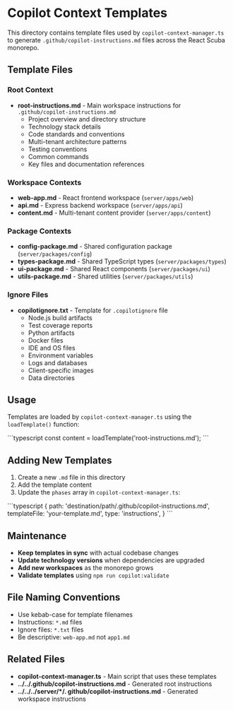 # Copilot Context Templates

This directory contains template files used by `copilot-context-manager.ts` to generate `.github/copilot-instructions.md` files across the React Scuba monorepo.

## Template Files

### Root Context
- **root-instructions.md** - Main workspace instructions for `.github/copilot-instructions.md`
  - Project overview and directory structure
  - Technology stack details
  - Code standards and conventions
  - Multi-tenant architecture patterns
  - Testing conventions
  - Common commands
  - Key files and documentation references

### Workspace Contexts
- **web-app.md** - React frontend workspace (`server/apps/web`)
- **api.md** - Express backend workspace (`server/apps/api`)
- **content.md** - Multi-tenant content provider (`server/apps/content`)

### Package Contexts
- **config-package.md** - Shared configuration package (`server/packages/config`)
- **types-package.md** - Shared TypeScript types (`server/packages/types`)
- **ui-package.md** - Shared React components (`server/packages/ui`)
- **utils-package.md** - Shared utilities (`server/packages/utils`)

### Ignore Files
- **copilotignore.txt** - Template for `.copilotignore` file
  - Node.js build artifacts
  - Test coverage reports
  - Python artifacts
  - Docker files
  - IDE and OS files
  - Environment variables
  - Logs and databases
  - Client-specific images
  - Data directories

## Usage

Templates are loaded by `copilot-context-manager.ts` using the `loadTemplate()` function:

\`\`\`typescript
const content = loadTemplate('root-instructions.md');
\`\`\`

## Adding New Templates

1. Create a new `.md` file in this directory
2. Add the template content
3. Update the `phases` array in `copilot-context-manager.ts`:

\`\`\`typescript
{
  path: 'destination/path/.github/copilot-instructions.md',
  templateFile: 'your-template.md',
  type: 'instructions',
}
\`\`\`

## Maintenance

- **Keep templates in sync** with actual codebase changes
- **Update technology versions** when dependencies are upgraded
- **Add new workspaces** as the monorepo grows
- **Validate templates** using `npm run copilot:validate`

## File Naming Conventions

- Use kebab-case for template filenames
- Instructions: `*.md` files
- Ignore files: `*.txt` files
- Be descriptive: `web-app.md` not `app1.md`

## Related Files

- **copilot-context-manager.ts** - Main script that uses these templates
- **../../.github/copilot-instructions.md** - Generated root instructions
- **../../../server/*/. github/copilot-instructions.md** - Generated workspace instructions
